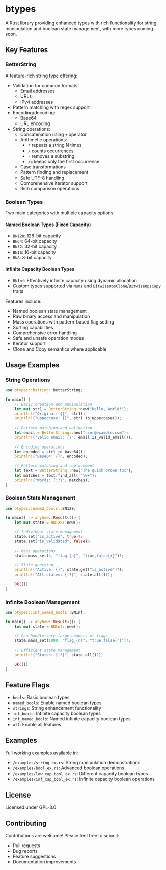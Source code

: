 # btypes

A Rust library providing enhanced types with rich functionality for string manipulation and boolean state management, with more types coming soon.

## Key Features

### BetterString
A feature-rich string type offering:
- Validation for common formats:
  - Email addresses
  - URLs
  - IPv4 addresses
- Pattern matching with regex support
- Encoding/decoding:
  - Base64
  - URL encoding
- String operations:
  - Concatenation using `+` operator
  - Arithmetic operations:
    - `*` repeats a string N times
    - `/` counts occurrences
    - `-` removes a substring
    - `/=` keeps only the first occurrence
  - Case transformations
  - Pattern finding and replacement
  - Safe UTF-8 handling
  - Comprehensive iterator support
  - Rich comparison operations

### Boolean Types
Two main categories with multiple capacity options:

#### Named Boolean Types (Fixed Capacity)
- `BN128`: 128-bit capacity
- `BN64`: 64-bit capacity
- `BN32`: 32-bit capacity
- `BN16`: 16-bit capacity
- `BN8`: 8-bit capacity

#### Infinite Capacity Boolean Types
- `BNInf`: Effectively infinite capacity using dynamic allocation
- Custom types supported via `Nums` and `BitwiseOpsClone`/`BitwiseOpsCopy` traits

Features include:
- Named boolean state management
- Raw binary access and manipulation
- Mass operations with pattern-based flag setting
- Sorting capabilities
- Comprehensive error handling
- Safe and unsafe operation modes
- Iterator support
- Clone and Copy semantics where applicable

## Usage Examples

### String Operations
```rust
use btypes::bstring::BetterString;

fn main() {
    // Basic creation and manipulation
    let mut str1 = BetterString::new("Hello, World!");
    println!("Original: {}", str1);
    println!("Uppercase: {}", str1.to_uppercase());
    
    // Pattern matching and validation
    let email = BetterString::new("user@example.com");
    println!("Valid email: {}", email.is_valid_email());
    
    // Encoding operations
    let encoded = str1.to_base64();
    println!("Base64: {}", encoded);
    
    // Pattern matching and replacement
    let text = BetterString::new("The quick brown fox");
    let matches = text.find_all(r"\w+");
    println!("Words: {:?}", matches);
}
```

### Boolean State Management
```rust
use btypes::named_bools::BN128;

fn main() -> anyhow::Result<()> {
    let mut state = BN128::new();
    
    // Individual state management
    state.set("is_active", true)?;
    state.set("is_validated", false)?;
    
    // Mass operations
    state.mass_set(4, "flag_{n}", "true,false{r}")?;
    
    // State querying
    println!("Active: {}", state.get("is_active")?);
    println!("All states: {:?}", state.all()?);
    
    Ok(())
}
```

### Infinite Boolean Management
```rust
use btypes::inf_named_bools::BNInf;

fn main() -> anyhow::Result<()> {
    let mut state = BNInf::new();
    
    // Can handle very large numbers of flags
    state.mass_set(1000, "flag_{n}", "true,false{r}")?;
    
    // Efficient state management
    println!("States: {:?}", state.all()?);
    
    Ok(())
}
```

## Feature Flags
- `bools`: Basic boolean types
- `named_bools`: Enable named boolean types
- `strings`: String enhancement functionality
- `inf_bools`: Infinite capacity boolean types
- `inf_named_bools`: Named infinite capacity boolean types
- `all`: Enable all features

## Examples
Full working examples available in:
- `/examples/string_ex.rs`: String manipulation demonstrations
- `/examples/bool_ex.rs`: Advanced boolean operations
- `/examples/low_cap_bool_ex.rs`: Different capacity boolean types
- `/examples/inf_cap_bool_ex.rs`: Infinite capacity boolean operations

## License
Licensed under GPL-3.0

## Contributing
Contributions are welcome! Please feel free to submit:
- Pull requests
- Bug reports
- Feature suggestions
- Documentation improvements
